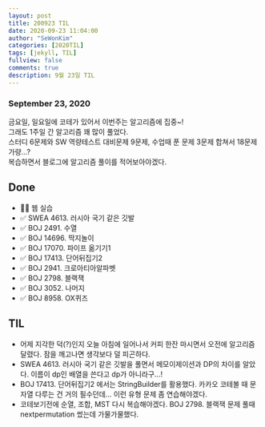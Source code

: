 ```yaml
---
layout: post
title: 200923 TIL
date: 2020-09-23 11:04:00
author: "SeWonKim"
categories: [2020TIL]
tags: [jekyll, TIL]
fullview: false
comments: true
description: 9월 23일 TIL
---
```


### September 23, 2020

금요일, 일요일에 코테가 있어서 이번주는 알고리즘에 집중~!  
그래도 1주일 간 알고리즘 꽤 많이 풀었다.  
스터디 6문제와 SW 역량테스트 대비문제 9문제, 수업때 푼 문제 3문제 합쳐서 18문제 가량...?  
복습하면서 블로그에 알고리즘 풀이를 적어보아야겠다.

## Done

- 👨‍💻 웹 실습
- ✅ SWEA 4613. 러시아 국기 같은 깃발
- ✅ BOJ 2491. 수열
- ✅ BOJ 14696. 딱지놀이
- ✅ BOJ 17070. 파이프 옮기기1
- ✅ BOJ 17413. 단어뒤집기2
- ✅ BOJ 2941. 크로아티아알파벳
- ✅ BOJ 2798. 블랙잭
- ✅ BOJ 3052. 나머지
- ✅ BOJ 8958. OX퀴즈

## TIL

- 어제 지각한 덕(?)인지 오늘 아침에 일어나서 커피 한잔 마시면서 오전에 알고리즘 달렸다. 잠을 깨고나면 생각보다 덜 피곤하다.
- SWEA 4613. 러시아 국기 같은 깃발을 풀면서 메모이제이션과 DP의 차이를 알았다. 이름이 dp인 배열을 쓴다고 dp가 아니라구...!
- BOJ 17413. 단어뒤집기2 에서는 StringBuilder를 활용했다. 카카오 코테볼 때 문자열 다루는 건 거의 필수던데... 이런 유형 문제 좀 연습해야겠다.
- 코테보기전에 순열, 조합, MST 다시 복습해야겠다. BOJ 2798. 블랙잭 문제 풀때 nextpermutation 썼는데 가물가물했다.
